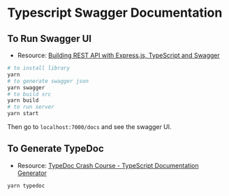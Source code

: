 # Typescript Swagger Documentation

## To Run Swagger UI

- Resource: [Building REST API with Express.js, TypeScript and Swagger](https://tsoa-community.github.io/docs/error-handling.html)

```bash
# to install library
yarn
# to generate swagger json
yarn swagger
# to build src
yarn build
# to run server
yarn start
```

Then go to `localhost:7000/docs` and see the swagger UI.

## To Generate TypeDoc

- Resource: [TypeDoc Crash Course - TypeScript Documentation Generator](https://youtu.be/yOBG_56S7So?si=YIwlhE2ux7kZi9Im)

```bash
yarn typedoc
```